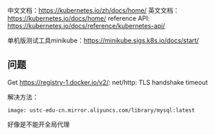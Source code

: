 中文文档：https://kubernetes.io/zh/docs/home/
英文文档：https://kubernetes.io/docs/home/
reference API: https://kubernetes.io/docs/reference/kubernetes-api/


单机版测试工具minikube：https://minikube.sigs.k8s.io/docs/start/

## 问题

Get https://registry-1.docker.io/v2/: net/http: TLS handshake timeout

解决方法：

```
image: ustc-edu-cn.mirror.aliyuncs.com/library/mysql:latest
```

好像是不能开全局代理

